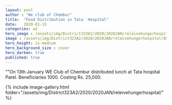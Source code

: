 ```yaml
---
layout: post
author : "We club of Chembur"
title:  "Food Distribution in Tata  Hospital"
date:   2020-01-15
categories: a2
hero_image : /assets/img/District323A2/2020/2020JAN/releivehungerhospital/85158405_2666418890260596_156583418006601728_n.jpg
image : /assets/img/District323A2/2020/2020JAN/releivehungerhospital/85258713_2666419293593889_4579814449103241216_n.jpg
hero_height: is-medium
hero_background_size : cover
hero_darken: true
published: true
---
```


""On 13th January WE Club of Chembur distributed lunch at Tata hospital Parel. Beneficiaries 1000. Costing  Rs. 25,000.

{% include image-gallery.html folder="/assets/img/District323A2/2020/2020JAN/releivehungerhospital/" %}